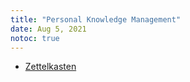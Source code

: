 ```yaml
---
title: "Personal Knowledge Management"
date: Aug 5, 2021
notoc: true
---
```


- [Zettelkasten](notes/productivity/zettelkasten.md)